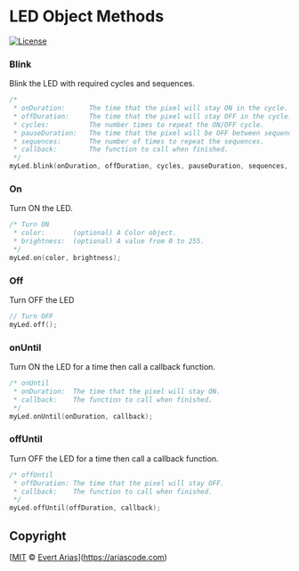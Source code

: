 # LED Object Methods

[![License](http://img.shields.io/:license-mit-blue.svg)](http://doge.mit-license.org)



### Blink

Blink the LED with required cycles and sequences.

```c++
/* 
 * onDuration: 		The time that the pixel will stay ON in the cycle.
 * offDuration: 	The time that the pixel will stay OFF in the cycle.
 * cycles: 			The number times to repeat the ON/OFF cycle.
 * pauseDuration: 	The time that the pixel will be OFF between sequences.
 * sequences: 		The number of times to repeat the sequences.
 * callback: 		The function to call when finished.
 */
myLed.blink(onDuration, offDuration, cycles, pauseDuration, sequences, callback);
```



### On

Turn ON the LED.

```c++
/* Turn ON
 * color: 		(optional) A Color object.
 * brightness: 	(optional) A value from 0 to 255.
 */
myLed.on(color, brightness);
```



### Off

Turn OFF  the LED

```c++
// Turn OFF
myLed.off();
```



### onUntil

Turn ON the LED for a time then call a callback function.

```c++
/* onUntil 
 * onDuration: 	The time that the pixel will stay ON.
 * callback: 	The function to call when finished.
 */
myLed.onUntil(onDuration, callback);
```



### offUntil

Turn OFF the LED for a time then call a callback function.

```c++
/* offUntil
 * offDuration: The time that the pixel will stay OFF.
 * callback: 	The function to call when finished.
 */
myLed.offUntil(offDuration, callback);
```



## Copyright

[[MIT](../LICENSE.md) © [Evert Arias](https://ariascode.com)](https://ariascode.com)